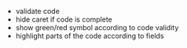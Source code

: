 - validate code
- hide caret if code is complete
- show green/red symbol according to code validity
- highlight parts of the code according to fields

